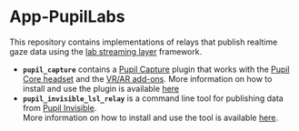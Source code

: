 # App-PupilLabs

This repository contains implementations of relays that publish realtime gaze data using the [lab streaming layer](https://github.com/sccn/labstreaminglayer) framework.

- **`pupil_capture`** contains a [Pupil Capture][pupil-capture-app] plugin that works with the [Pupil Core headset][pupil-core-headset] and the [VR/AR add-ons][vr-ar-addons].
More information on how to install and use the plugin is available [here][pupil-core-lsl-readme]
- **`pupil_invisible_lsl_relay`** is a command line tool for publishing data from [Pupil Invisible][pupil-invisible-headset-and-app].  
More information on how to install and use the tool is available [here][pupil-invisible-lsl-readme].


[pupil-capture-app]: https://github.com/pupil-labs/pupil/releases/latest
[pupil-core-headset]: https://pupil-labs.com/products/core
[pupil-invisible-headset-and-app]: https://pupil-labs.com/products/invisible/
[pupil-core-lsl-readme]: https://github.com/labstreaminglayer/App-PupilLabs/blob/master/pupil_capture/README.md
[pupil-invisible-lsl-readme]: https://github.com/labstreaminglayer/App-PupilLabs/blob/master/pupil_invisible_lsl_relay/README.md
[vr-ar-addons]: https://pupil-labs.com/products/vr-ar/

